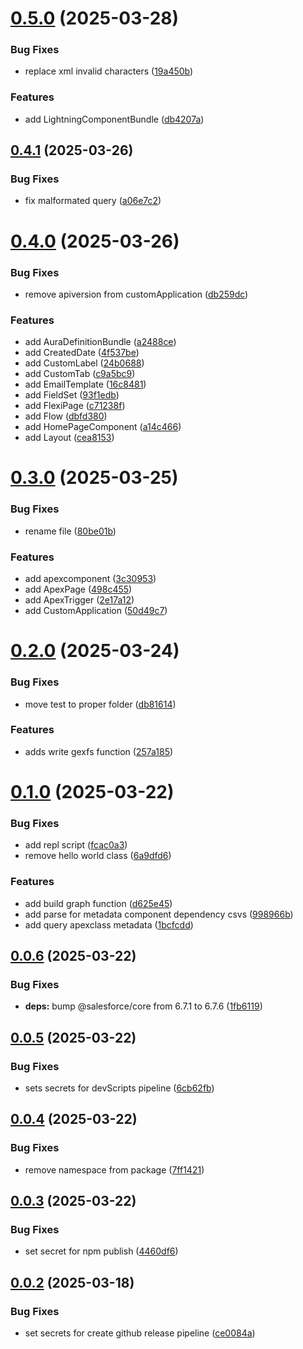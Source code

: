 # [0.5.0](https://github.com/Jucamola/sf-org-mapper-lib/compare/0.4.1...0.5.0) (2025-03-28)


### Bug Fixes

* replace xml invalid characters ([19a450b](https://github.com/Jucamola/sf-org-mapper-lib/commit/19a450b63a0cfbb57a83f63738d17425cb27d76b))


### Features

* add LightningComponentBundle ([db4207a](https://github.com/Jucamola/sf-org-mapper-lib/commit/db4207aed29f43b5971e5efee6326dc6d83f745f))



## [0.4.1](https://github.com/Jucamola/sf-org-mapper-lib/compare/0.4.0...0.4.1) (2025-03-26)


### Bug Fixes

* fix malformated query ([a06e7c2](https://github.com/Jucamola/sf-org-mapper-lib/commit/a06e7c2a26d50c5942e0f75193f084dd58360c69))



# [0.4.0](https://github.com/Jucamola/sf-org-mapper-lib/compare/0.3.0...0.4.0) (2025-03-26)


### Bug Fixes

* remove apiversion from customApplication ([db259dc](https://github.com/Jucamola/sf-org-mapper-lib/commit/db259dcb081d4a318ab77dcaa419a581212d6216))


### Features

* add AuraDefinitionBundle ([a2488ce](https://github.com/Jucamola/sf-org-mapper-lib/commit/a2488ce156d8b44e982356d944810fa2cf897d95))
* add CreatedDate ([4f537be](https://github.com/Jucamola/sf-org-mapper-lib/commit/4f537bee290edd00ee276c625314ada55be19dd1))
* add CustomLabel ([24b0688](https://github.com/Jucamola/sf-org-mapper-lib/commit/24b0688bca6b62809df77f5fa1496a01f291a0ad))
* add CustomTab ([c9a5bc9](https://github.com/Jucamola/sf-org-mapper-lib/commit/c9a5bc905f12e1f87e8908e067033fb79fe13b07))
* add EmailTemplate ([16c8481](https://github.com/Jucamola/sf-org-mapper-lib/commit/16c84814c7ee8fcd7f4c3b69d184937330d904d5))
* add FieldSet ([93f1edb](https://github.com/Jucamola/sf-org-mapper-lib/commit/93f1edbca79d43a86de2c3f94cd56d25d1645ef6))
* add FlexiPage ([c71238f](https://github.com/Jucamola/sf-org-mapper-lib/commit/c71238f8223c2df3b2448910484de6f8b6d614a3))
* add Flow ([dbfd380](https://github.com/Jucamola/sf-org-mapper-lib/commit/dbfd380c491628cdbfaffd6a439a232255a29387))
* add HomePageComponent ([a14c466](https://github.com/Jucamola/sf-org-mapper-lib/commit/a14c466f4c3bb8734cc8dccc0c4182f427015e8d))
* add Layout ([cea8153](https://github.com/Jucamola/sf-org-mapper-lib/commit/cea8153aad8fea9d34dbec523f4cd80e19dd44ad))



# [0.3.0](https://github.com/Jucamola/sf-org-mapper-lib/compare/0.2.0...0.3.0) (2025-03-25)


### Bug Fixes

* rename file ([80be01b](https://github.com/Jucamola/sf-org-mapper-lib/commit/80be01b3709ded6ff3478dcefe507b05994a53ab))


### Features

* add apexcomponent ([3c30953](https://github.com/Jucamola/sf-org-mapper-lib/commit/3c3095387f12a907b707a8f72528bdcb6a165085))
* add ApexPage ([498c455](https://github.com/Jucamola/sf-org-mapper-lib/commit/498c4555d2fbe5895842cd0f9bbfddf3b8d04072))
* add ApexTrigger ([2e17a12](https://github.com/Jucamola/sf-org-mapper-lib/commit/2e17a1281f26fb399d8be8741132b131109d0cf3))
* add CustomApplication ([50d49c7](https://github.com/Jucamola/sf-org-mapper-lib/commit/50d49c74e3e0c4ced6e1811f5e84bbdd6f3a58a4))



# [0.2.0](https://github.com/Jucamola/sf-org-mapper-lib/compare/0.1.0...0.2.0) (2025-03-24)


### Bug Fixes

* move test to proper folder ([db81614](https://github.com/Jucamola/sf-org-mapper-lib/commit/db81614a4193ae82c7d211c48ee14724784e9db1))


### Features

* adds write gexfs function ([257a185](https://github.com/Jucamola/sf-org-mapper-lib/commit/257a185890fb9c1821e1712e85db273216b710e4))



# [0.1.0](https://github.com/Jucamola/sf-org-mapper-lib/compare/0.0.6...0.1.0) (2025-03-22)


### Bug Fixes

* add repl script ([fcac0a3](https://github.com/Jucamola/sf-org-mapper-lib/commit/fcac0a3cd56bdf3d29463d8dc7d56bcc62b1a3e2))
* remove hello world class ([6a9dfd6](https://github.com/Jucamola/sf-org-mapper-lib/commit/6a9dfd672b42c4c40e0500597ea5c09ea6eb8c0d))


### Features

* add build graph function ([d625e45](https://github.com/Jucamola/sf-org-mapper-lib/commit/d625e45319a82b748ef9d065e6436cdcf502421c))
* add parse for metadata component dependency csvs ([998966b](https://github.com/Jucamola/sf-org-mapper-lib/commit/998966b5038cf0999bf39b982512aec8e3fb7f4e))
* add query apexclass metadata ([1bcfcdd](https://github.com/Jucamola/sf-org-mapper-lib/commit/1bcfcdd59b3c3834498c0bd56da2f8bbee800bf7))



## [0.0.6](https://github.com/Jucamola/sf-org-mapper-lib/compare/0.0.5...0.0.6) (2025-03-22)


### Bug Fixes

* **deps:** bump @salesforce/core from 6.7.1 to 6.7.6 ([1fb6119](https://github.com/Jucamola/sf-org-mapper-lib/commit/1fb6119f71c7bfe93d5cd9a8a9e5412805244952))



## [0.0.5](https://github.com/Jucamola/sf-org-mapper-lib/compare/0.0.4...0.0.5) (2025-03-22)


### Bug Fixes

* sets secrets for devScripts pipeline ([6cb62fb](https://github.com/Jucamola/sf-org-mapper-lib/commit/6cb62fb84c15e8f9e798bfd477b80d5de21e2185))



## [0.0.4](https://github.com/Jucamola/sf-org-mapper-lib/compare/0.0.3...0.0.4) (2025-03-22)


### Bug Fixes

* remove namespace from package ([7ff1421](https://github.com/Jucamola/sf-org-mapper-lib/commit/7ff14211b8cb24bc387f2d0156e5c3bdf580413d))



## [0.0.3](https://github.com/Jucamola/sf-org-mapper-lib/compare/0.0.2...0.0.3) (2025-03-22)


### Bug Fixes

* set secret for npm publish ([4460df6](https://github.com/Jucamola/sf-org-mapper-lib/commit/4460df6152e2d7247a647b23de66a221af1d3869))



## [0.0.2](https://github.com/Jucamola/sf-org-mapper-lib/compare/ce0084a0e85db7bf17fc093587c1231602de8cf2...0.0.2) (2025-03-18)


### Bug Fixes

* set secrets for create github release pipeline ([ce0084a](https://github.com/Jucamola/sf-org-mapper-lib/commit/ce0084a0e85db7bf17fc093587c1231602de8cf2))



